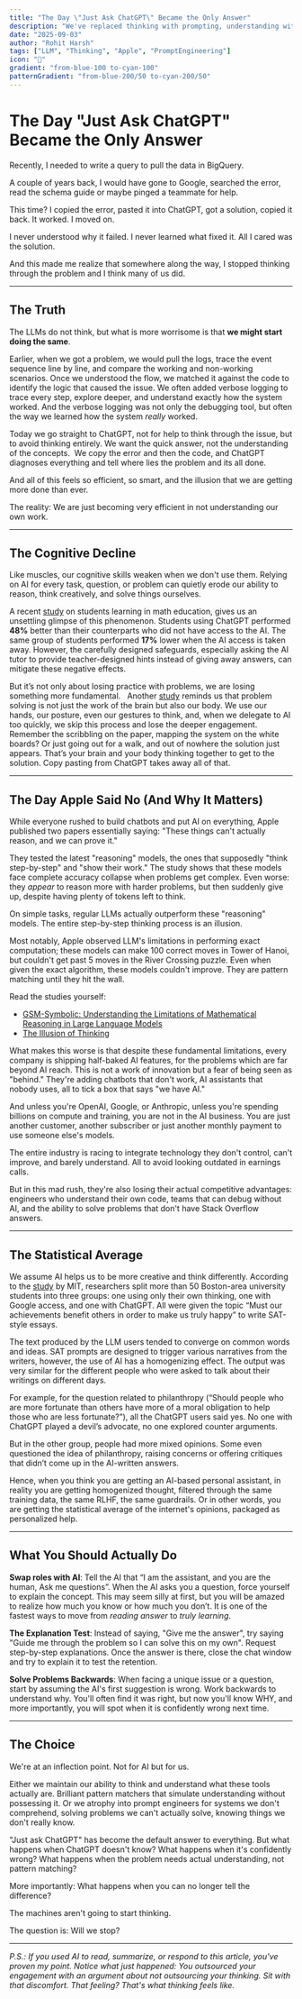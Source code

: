 ```yaml
---
title: "The Day \"Just Ask ChatGPT\" Became the Only Answer"
description: "We've replaced thinking with prompting, understanding with copy-pasting, and learning with asking ChatGPT — and we're calling it productivity."
date: "2025-09-03"
author: "Rohit Harsh"
tags: ["LLM", "Thinking", "Apple", "PromptEngineering"]
icon: "🔄"
gradient: "from-blue-100 to-cyan-100"
patternGradient: "from-blue-200/50 to-cyan-200/50"
---
```


# The Day "Just Ask ChatGPT" Became the Only Answer

Recently, I needed to write a query to pull the data in BigQuery.

A couple of years back, I would have gone to Google, searched the error, read the schema guide or maybe pinged a teammate for help. 

This time? I copied the error, pasted it into ChatGPT, got a solution, copied it back. It worked. I moved on.

I never understood why it failed. I never learned what fixed it. All I cared was the solution. 

And this made me realize that somewhere along the way, I stopped thinking through the problem and I think many of us did. 

---

## The Truth

The LLMs do not think, but what is more worrisome is that **we might start doing the same**. 

Earlier, when we got a problem, we would pull the logs, trace the event sequence line by line, and compare the working and non-working scenarios. Once we understood the flow, we matched it against the code to identify the logic that caused the issue. We often added verbose logging to trace every step, explore deeper, and understand exactly how the system worked. And the verbose logging was not only the debugging tool, but often the way we learned how the system _really_ worked. 

Today we go straight to ChatGPT, not for help to think through the issue, but to avoid thinking entirely. We want the quick answer, not the understanding of the concepts.  We copy the error and then the code, and ChatGPT diagnoses everything and tell where lies the problem and its all done. 

And all of this feels so efficient, so smart, and the illusion that we are getting more done than ever.

The reality: We are just becoming very efficient in not understanding our own work. 

---

## The Cognitive Decline

Like muscles, our cognitive skills weaken when we don't use them. Relying on AI for every task, question, or problem can quietly erode our ability to reason, think creatively, and solve things ourselves.

A recent [study](https://www.pnas.org/doi/abs/10.1073/pnas.2422633122?doi=10.1073%2Fpnas.2422633122&mod=ANLink) on students learning in math education, gives us an unsettling glimpse of this phenomenon. Students using ChatGPT performed **48%** better than their counterparts who did not have access to the AI. The same group of students performed **17%** lower when the AI access is taken away. However, the carefully designed safeguards, especially asking the AI tutor to provide teacher-designed hints instead of giving away answers, can mitigate these negative effects. 

But it’s not only about losing practice with problems, we are losing something more fundamental.  
Another [study](https://www.psychologicalscience.org/news/releases/want-to-solve-a-problem-dont-just-use-your-brains-but-your-bodies-too.html) reminds us that problem solving is not just the work of the brain but also our body. We use our hands, our posture, even our gestures to think, and, when we delegate to AI too quickly, we skip this process and lose the deeper engagement. Remember the scribbling on the paper, mapping the system on the white boards? Or just going out for a walk, and out of nowhere the solution just appears. That’s your brain and your body thinking together to get to the solution. Copy pasting from ChatGPT takes away all of that.  

---

## The Day Apple Said No (And Why It Matters)

While everyone rushed to build chatbots and put AI on everything, Apple published two papers essentially saying: "These things can't actually reason, and we can prove it."

They tested the latest "reasoning" models, the ones that supposedly "think step-by-step" and "show their work." The study shows that these models face complete accuracy collapse when problems get complex. Even worse: they *appear* to reason more with harder problems, but then suddenly give up, despite having plenty of tokens left to think.

On simple tasks, regular LLMs actually outperform these "reasoning" models. The entire step-by-step thinking process is an illusion.

Most notably, Apple observed LLM's limitations in performing exact computation; these models can make 100 correct moves in Tower of Hanoi, but couldn't get past 5 moves in the River Crossing puzzle. Even when given the exact algorithm, these models couldn't improve. They are pattern matching until they hit the wall. 

Read the studies yourself:
- [GSM-Symbolic: Understanding the Limitations of Mathematical Reasoning in Large Language Models](https://machinelearning.apple.com/research/gsm-symbolic)
- [The Illusion of Thinking](https://machinelearning.apple.com/research/illusion-of-thinking)

What makes this worse is that despite these fundamental limitations, every company is shipping half-baked AI features, for the problems which are far beyond AI reach. This is not a work of innovation but a fear of being seen as "behind." They're adding chatbots that don't work, AI assistants that nobody uses, all to tick a box that says "we have AI."

And unless you're OpenAI, Google, or Anthropic, unless you're spending billions on compute and training, you are not in the AI business. You are just another customer, another subscriber or just another monthly payment to use someone else's models.

The entire industry is racing to integrate technology they don't control, can't improve, and barely understand. All to avoid looking outdated in earnings calls. 

But in this mad rush, they're also losing their actual competitive advantages: engineers who understand their own code, teams that can debug without AI, and the ability to solve problems that don't have Stack Overflow answers.

---

## The Statistical Average

We assume AI helps us to be more creative and think differently. According to the [study](https://www.media.mit.edu/articles/a-i-is-homogenizing-our-thoughts/)  by MIT, researchers split more than 50 Boston-area university students into three groups: one using only their own thinking, one with Google access, and one with ChatGPT. All were given the topic “Must our achievements benefit others in order to make us truly happy” to write SAT-style essays.  

The text produced by the LLM users tended to converge on common words and ideas. SAT prompts are designed to trigger various narratives from the writers, however, the use of AI has a homogenizing effect. The output was very similar for the different people who were asked to talk about their writings on different days. 

For example, for the question related to philanthropy (“Should people who are more fortunate than others have more of a moral obligation to help those who are less fortunate?”), all the ChatGPT users said yes. No one with ChatGPT played a devil’s advocate, no one explored counter arguments.

But in the other group, people had more mixed opinions. Some even questioned the idea of philanthropy, raising concerns or offering critiques that didn’t come up in the AI-written answers. 

Hence, when you think you are getting an AI-based personal assistant, in reality you are getting homogenized thought, filtered through the same training data, the same RLHF, the same guardrails. Or in other words, you are getting the statistical average of the internet's opinions, packaged as personalized help. 

---

## What You Should Actually Do

**Swap roles with AI**: Tell the AI that “I am the assistant, and you are the human, Ask me questions”. When the AI asks you a question, force yourself to explain the concept. This may seem silly at first, but you will be amazed to realize how much you know or how much you don’t. It is one of the fastest ways to move from _reading answer_ to _truly learning_. 

**The Explanation Test**: Instead of saying, "Give me the answer", try saying "Guide me through the problem so I can solve this on my own". Request step-by-step explanations. Once the answer is there, close the chat window and try to explain it to test the retention. 

**Solve Problems Backwards**: When facing a unique issue or a question, start by assuming the AI's first suggestion is wrong. Work backwards to understand why. You'll often find it was right, but now you'll know WHY, and more importantly, you will spot when it is confidently wrong next time. 

---

## The Choice

We're at an inflection point. Not for AI but for us.

Either we maintain our ability to think and understand what these tools actually are. Brilliant pattern matchers that simulate understanding without possessing it. Or we atrophy into prompt engineers for systems we don't comprehend, solving problems we can't actually solve, knowing things we don't really know.

"Just ask ChatGPT" has become the default answer to everything. But what happens when ChatGPT doesn't know? What happens when it's confidently wrong? What happens when the problem needs actual understanding, not pattern matching?

More importantly: What happens when you can no longer tell the difference?

The machines aren't going to start thinking.

The question is: Will we stop?

---

*P.S.: If you used AI to read, summarize, or respond to this article, you've proven my point. Notice what just happened: You outsourced your engagement with an argument about not outsourcing your thinking. Sit with that discomfort. That feeling? That's what thinking feels like.*
